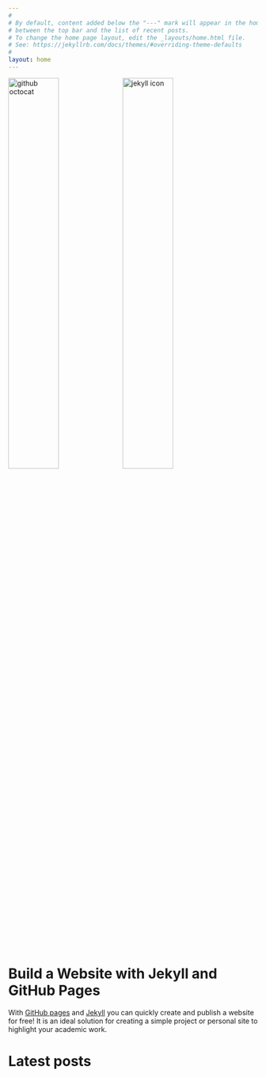 ```yaml
---
#
# By default, content added below the "---" mark will appear in the home page
# between the top bar and the list of recent posts.
# To change the home page layout, edit the _layouts/home.html file.
# See: https://jekyllrb.com/docs/themes/#overriding-theme-defaults
#
layout: home
---
```


<div> 
    <img src="{{ '/images/octocat.jpg' | absolute_url }}" alt="github octocat" style="width:45%;" >
    <img src="{{ '/images/jekyll.png' | absolute_url }}" alt="jekyll icon" style="width:45%;" >
</div>

# Build a Website with Jekyll and GitHub Pages 

With [GitHub pages](https://pages.github.com/) and [Jekyll](https://jekyllrb.com/) you can quickly create and publish a website for free! 
It is an ideal solution for creating a simple project or personal site to highlight your academic work. 

# Latest posts
